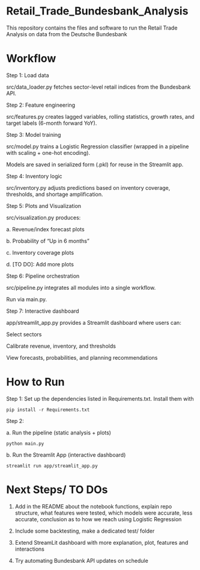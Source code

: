 # Retail_Trade_Bundesbank_Analysis

This repository contains the files and software to run the Retail Trade Analysis on data from the Deutsche Bundesbank 


# Workflow

Step 1: Load data

src/data_loader.py fetches sector-level retail indices from the Bundesbank API.

Step 2: Feature engineering

src/features.py creates lagged variables, rolling statistics, growth rates, and target labels (6-month forward YoY).

Step 3: Model training

src/model.py trains a Logistic Regression classifier (wrapped in a pipeline with scaling + one-hot encoding).

Models are saved in serialized form (.pkl) for reuse in the Streamlit app.

Step 4: Inventory logic

src/inventory.py adjusts predictions based on inventory coverage, thresholds, and shortage amplification.

Step 5: Plots and Visualization

src/visualization.py produces:

a. Revenue/index forecast plots

b. Probability of “Up in 6 months”

c. Inventory coverage plots

d. [TO DO]: Add more plots

Step 6: Pipeline orchestration

src/pipeline.py integrates all modules into a single workflow.

Run via main.py.

Step 7: Interactive dashboard

app/streamlit_app.py provides a Streamlit dashboard where users can:

Select sectors

Calibrate revenue, inventory, and thresholds

View forecasts, probabilities, and planning recommendations

# How to Run

Step 1: Set up the dependencies listed in Requirements.txt. Install them with 

```
pip install -r Requirements.txt
```
Step 2: 

a. Run the pipeline (static analysis + plots)

```
python main.py
```
b. Run the Streamlit App (interactive dashboard)

```
streamlit run app/streamlit_app.py
```

# Next Steps/ TO DOs

1. Add in the README about the notebook functions, explain repo structure, what features were tested, which models were accurate, less accurate, conclusion as to how we reach using Logistic Regression

2. Include some backtesting, make a dedicated test/ folder

3. Extend StreamLit dashboard with more explanation, plot, features and interactions

4. Try automating Bundesbank API updates on schedule 